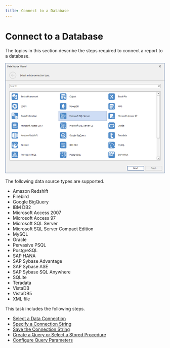 ```yaml
---
title: Connect to a Database
---
```

# Connect to a Database

The topics in this section describe the steps required to connect a report to a database.

![](../../../../../images/eurd-win-data-source-wizard.png)

The following data source types are supported.

* Amazon Redshift
* Firebird
* Google BigQuery
* IBM DB2
* Microsoft Access 2007
* Microsoft Access 97
* Microsoft SQL Server
* Microsoft SQL Server Compact Edition
* MySQL
* Oracle
* Pervasive PSQL
* PostgreSQL
* SAP HANA
* SAP Sybase Advantage
* SAP Sybase ASE
* SAP Sybase SQL Anywhere
* SQLite
* Teradata
* VistaDB
* VistaDB5
* XML file


This task includes the following steps.

* [Select a Data Connection](connect-to-a-database/select-a-data-connection.md)
* [Specify a Connection String](connect-to-a-database/specify-a-connection-string.md)
* [Save the Connection String](connect-to-a-database/save-the-connection-string.md)
* [Create a Query or Select a Stored Procedure](connect-to-a-database/create-a-query-or-select-a-stored-procedure.md)
* [Configure Query Parameters](connect-to-a-database/configure-query-parameters.md)